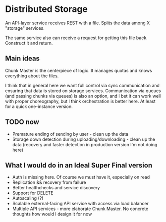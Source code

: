 # Distributed Storage

An API-layer service receives REST with a file. Splits the data among X "storage" services.

The same service also can receive a request for getting this file back. Construct it and return.

## Main ideas

Chunk Master is the centerpiece of logic. It manages quotas and knows everything about the files.

I think that in general here we want full control via sync communication and ensuring that data is stored on storage services. Communication via queues (and passing chunks via queues) is also an option, and I bet it can work well with proper choreography, but I think orchestration is better here. At least for a quick one-instance version.

## TODO now

* Premature ending of sending by user - clean up the data
* Storage down detection during uploading/downloading - clean up the data (recovery and faster detection in production version I'm not doing here)

## What I would do in an Ideal Super Final version

* Auth is missing here. Of course we must have it, especially on read
* Replication && recovery from failure
* Better healthchecks and service discovery
* Support for DELETE
* Autoscaling (?)
* Scalable external-facing API service with access via load balancer
* Multiple API services - more elaborate Chunk Master. No concrete thoughts how would I design it for now